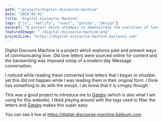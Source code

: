 ```yaml
---
path: "/projects/digital-discourse-machine"
date: "2019-09-01"
title: "Digital Discourse Machine"
tags: ["js", "netlify", "react", "gatsby", "design"]
excerpt: "A project which attempts to demonstrate the evolution of love letters in the digital world."
featuredImage: "./digital-discourse-machine.png"
projectLink: "https://digital-discourse-machine.bailouni.com"
---
```


Digital Discoure Machine is a project which explores past and present ways of communicating love.
Old love letters were sourced online for content and the handwriting was imposed ontop of a modern day iMessage conversation.

I noticed while reading these converted love letters that I began to shudder, yet this did not happen while I was reading them in their original form.
I think has something to do with the emojis. I do know that it is cringey though.

This was a good project to introduce me to [Gatsby](https://gatsbyjs.org) (which is also what I am using for this website). I liked playing around with the tags used to filter the letters and [Gatsby](https://gatsbyjs.org) makes this super easy.

You can see it live at <https://digital-discourse-machine.bailouni.com>
